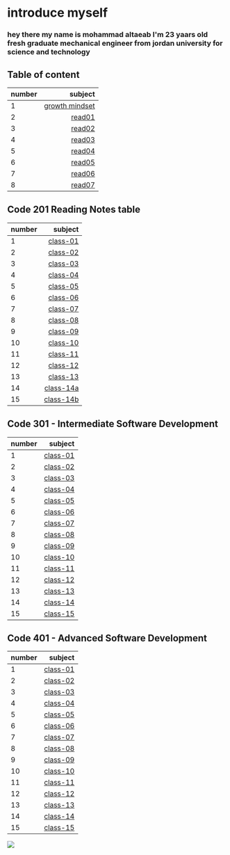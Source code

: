# introduce myself 
### hey there my name is mohammad altaeab I'm 23 yaars old fresh graduate mechanical engineer from jordan university for science and technology
## Table of content
|number|subject                         |
| :--- |                           ---: |
|1     |[growth mindset](https://mohammad-altaeab.github.io/reading-notes/Code-102-Introto-Software-Development/growth_mindset.md)|
|     2|[read01](https://mohammad-altaeab.github.io/reading-notes/Code-102-Introto-Software-Development/read01.md)                |
|3     |[read02](https://mohammad-altaeab.github.io/reading-notes/Code-102-Introto-Software-Development/read02.md)                |
|4     |[read03](https://mohammad-altaeab.github.io/reading-notes/Code-102-Introto-Software-Development/read03.md)                |
|5     |[read04](https://mohammad-altaeab.github.io/reading-notes/Code-102-Introto-Software-Development/read04.md)                |
|6     |[read05](https://mohammad-altaeab.github.io/reading-notes/Code-102-Introto-Software-Development/read05.md)                |
|7     |[read06](https://mohammad-altaeab.github.io/reading-notes/Code-102-Introto-Software-Development/read06.md)                |
|8     |[read07](https://mohammad-altaeab.github.io/reading-notes/Code-102-Introto-Software-Development/read07.md)                |    


## Code 201 Reading Notes table
|number|                       subject                                                                             |
| :--- |                                                                                                     ---:  |
|1     |[class-01](https://mohammad-altaeab.github.io/reading-notes/Code-201-Reading-Notes.md/class-01.md)         |
|2     |[class-02](https://mohammad-altaeab.github.io/reading-notes/Code-201-Reading-Notes.md/class-02.md)         |
|3     |[class-03](https://mohammad-altaeab.github.io/reading-notes/Code-201-Reading-Notes.md/class-03.md)         |
|4     |[class-04](https://mohammad-altaeab.github.io/reading-notes/Code-201-Reading-Notes.md/class-04.md)         |
|5     |[class-05](https://mohammad-altaeab.github.io/reading-notes/Code-201-Reading-Notes.md/class-05.md)         |
|6     |[class-06](https://mohammad-altaeab.github.io/reading-notes/Code-201-Reading-Notes.md/class-06.md)         |
|7     |[class-07](https://mohammad-altaeab.github.io/reading-notes/Code-201-Reading-Notes.md/class-07.md)         |
|8     |[class-08](https://mohammad-altaeab.github.io/reading-notes/Code-201-Reading-Notes.md/class-08.md)         |
|9     |[class-09](https://mohammad-altaeab.github.io/reading-notes/Code-201-Reading-Notes.md/class-09.md)         |
|10    |[class-10](https://mohammad-altaeab.github.io/reading-notes/Code-201-Reading-Notes.md/class-10.md)         |
|11    |[class-11](https://mohammad-altaeab.github.io/reading-notes/Code-201-Reading-Notes.md/class-11.md)         |
| 12   |[class-12](https://mohammad-altaeab.github.io/reading-notes/Code-201-Reading-Notes.md/class-12.md)         |
|    13|[class-13](https://mohammad-altaeab.github.io/reading-notes/Code-201-Reading-Notes.md/class-13.md)         |
|    14|[class-14a](https://mohammad-altaeab.github.io/reading-notes/Code-201-Reading-Notes.md/class-14a.md)       |
|    15|[class-14b](https://mohammad-altaeab.github.io/reading-notes/Code-201-Reading-Notes.md/class-14b.md)       |

## Code 301 - Intermediate Software Development

|number|                       subject                                                                             |
| :--- |                                                                                                     ---:  |
|1     |[class-01](https://mohammad-altaeab.github.io/reading-notes/Code-301-Intermediate-Software-Development/class-01.md)         |
|2     |[class-02](https://mohammad-altaeab.github.io/reading-notes/Code-301-Intermediate-Software-Development/class-02.md)         |
|3     |[class-03](https://mohammad-altaeab.github.io/reading-notes/Code-301-Intermediate-Software-Development/class-03.md)         |
|4     |[class-04](https://mohammad-altaeab.github.io/reading-notes/Code-301-Intermediate-Software-Development/class-04.md)         |
|5     |[class-05](https://mohammad-altaeab.github.io/reading-notes/Code-301-Intermediate-Software-Development/class-05.md)         |
|6     |[class-06](https://mohammad-altaeab.github.io/reading-notes/Code-301-Intermediate-Software-Development/class-06.md)         |
|7     |[class-07](https://mohammad-altaeab.github.io/reading-notes/Code-301-Intermediate-Software-Development/class-07.md)         |
|8     |[class-08](https://mohammad-altaeab.github.io/reading-notes/Code-301-Intermediate-Software-Development/class-08.md)         |
|9     |[class-09](https://mohammad-altaeab.github.io/reading-notes/Code-301-Intermediate-Software-Development/class-09.md)         |
|10    |[class-10](https://mohammad-altaeab.github.io/reading-notes/Code-301-Intermediate-Software-Development/class-10.md)         |
|11    |[class-11](https://mohammad-altaeab.github.io/reading-notes/Code-301-Intermediate-Software-Development/class-11.md)         |
| 12   |[class-12](https://mohammad-altaeab.github.io/reading-notes/Code-301-Intermediate-Software-Development/class-12.md)         |
|    13|[class-13](https://mohammad-altaeab.github.io/reading-notes/Code-301-Intermediate-Software-Development/class-13.md)         |
|    14|[class-14](https://mohammad-altaeab.github.io/reading-notes/Code-301-Intermediate-Software-Development/class-14.md)       |
|    15|[class-15](https://mohammad-altaeab.github.io/reading-notes/Code-301-Intermediate-Software-Development/class-15.md)       |







## Code 401 - Advanced Software Development

|number|                       subject                                                                             |
| :--- |                                                                                                     ---:  |
|1     |[class-01](https://mohammad-altaeab.github.io/reading-notes/Code-301-Intermediate-Software-Development/class-01.md)         |
|2     |[class-02](https://mohammad-altaeab.github.io/reading-notes/Code-301-Intermediate-Software-Development/class-02.md)         |
|3     |[class-03](https://mohammad-altaeab.github.io/reading-notes/Code-301-Intermediate-Software-Development/class-03.md)         |
|4     |[class-04](https://mohammad-altaeab.github.io/reading-notes/Code-301-Intermediate-Software-Development/class-04.md)         |
|5     |[class-05](https://mohammad-altaeab.github.io/reading-notes/Code-301-Intermediate-Software-Development/class-05.md)         |
|6     |[class-06](https://mohammad-altaeab.github.io/reading-notes/Code-301-Intermediate-Software-Development/class-06.md)         |
|7     |[class-07](https://mohammad-altaeab.github.io/reading-notes/Code-301-Intermediate-Software-Development/class-07.md)         |
|8     |[class-08](https://mohammad-altaeab.github.io/reading-notes/Code-301-Intermediate-Software-Development/class-08.md)         |
|9     |[class-09](https://mohammad-altaeab.github.io/reading-notes/Code-301-Intermediate-Software-Development/class-09.md)         |
|10    |[class-10](https://mohammad-altaeab.github.io/reading-notes/Code-301-Intermediate-Software-Development/class-10.md)         |
|11    |[class-11](https://mohammad-altaeab.github.io/reading-notes/Code-301-Intermediate-Software-Development/class-11.md)         |
| 12   |[class-12](https://mohammad-altaeab.github.io/reading-notes/Code-301-Intermediate-Software-Development/class-12.md)         |
|    13|[class-13](https://mohammad-altaeab.github.io/reading-notes/Code-301-Intermediate-Software-Development/class-13.md)         |
|    14|[class-14](https://mohammad-altaeab.github.io/reading-notes/Code-301-Intermediate-Software-Development/class-14.md)       |
|    15|[class-15](https://mohammad-altaeab.github.io/reading-notes/Code-301-Intermediate-Software-Development/class-15.md)       |

![](https://miro.medium.com/max/1400/1*JLYlSLSK8-AZo8gt9UdYqA.jpeg)